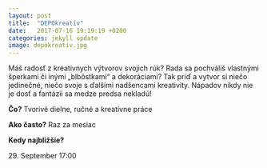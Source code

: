 ```yaml
---
layout: post
title:  "DEPOkreatív"
date:   2017-07-16 19:19:19 +0200
categories: jekyll update
image: depokreativ.jpg
---
```

Máš radosť z kreatívnych výtvorov svojich rúk? Rada sa pochváliš vlastnými šperkami či inými „blbôstkami“ a dekoráciami? Tak príď a vytvor si niečo jedinečné, niečo svoje s ďalšími nadšencami kreativity. Nápadov nikdy nie je dosť a fantázii sa medze predsa nekladú!

**Čo?** Tvorivé dielne, ručné a kreatívne práce

**Ako často?** Raz za mesiac

**Kedy najbližšie?**

29\. September 17:00
